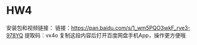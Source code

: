 # HW4
安装包和视频链接：
链接：https://pan.baidu.com/s/1_wm5PQO3wkF_rye3-978YQ 
提取码：vx4o 
复制这段内容后打开百度网盘手机App，操作更方便哦
